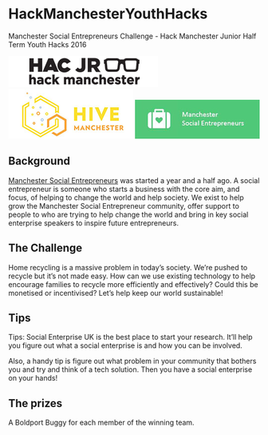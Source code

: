 ﻿# HackManchesterYouthHacks

Manchester Social Entrepreneurs Challenge - Hack Manchester Junior Half Term Youth Hacks 2016

[![Hack Manchester Junior](images/HackManchesterJunior.png)](http://www.hackmanchester.com/junior) 
[![Hive Manchester](images/HiveMCR.jpg)](http://hivemanchester.net/)
[![Manchester Social Entrepreneurs](images/MCRSocialEnt.jpg)](http://www.meetup.com/Manchester-Social-Entrepreneurs/)

## Background

[Manchester Social Entrepreneurs](http://www.meetup.com/Manchester-Social-Entrepreneurs/) was started a year and a half ago. A social entrepreneur is someone who starts a business with the core aim, and focus, of helping to change the world and help society. We exist to help grow the Manchester Social Entrepreneur community, offer support to people to who are trying to help change the world and bring in key social enterprise speakers to inspire future entrepreneurs.

## The Challenge

Home recycling is a massive problem in today’s society. We’re pushed to recycle but it’s not made easy. How can we use existing technology to help encourage families to recycle more efficiently and effectively? Could this be monetised or incentivised? Let’s help keep our world sustainable!

## Tips

Tips: Social Enterprise UK is the best place to start your research. It’ll help you figure out what a social enterprise is and how you can be involved.

Also, a handy tip is figure out what problem in your community that bothers you and try and think of a tech solution. Then you have a social enterprise on your hands!


## The prizes

A Boldport Buggy for each member of the winning team.

